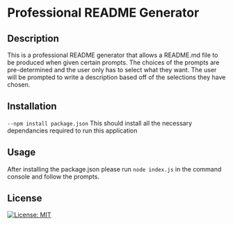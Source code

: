 # Professional README Generator 
 
## Description 
 This is a professional README generator that allows a README.md file to be produced when given certain prompts. The choices of the prompts are pre-determined and the user only has to select what they want. The user will be prompted to write a description based off of the selections they have chosen. 
 
## Installation 
 `--npm install package.json` This should install all the necessary dependancies required to run this application 
 
## Usage 
 After installing the package.json please run `node index.js` in the command console and follow the prompts. 
 
## License 
 
 [![License: MIT](https://img.shields.io/badge/License-MIT-yellow.svg)](https://opensource.org/licenses/MIT)
 

